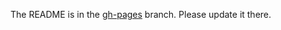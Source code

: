 The README is in the [gh-pages](https://github.com/capitalone/Hygieia/blob/gh-pages/pages/hygieia/collectors/scm/gitlab.md) branch. Please update it there.
